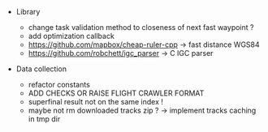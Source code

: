 * Library

    * change task validation method to closeness of next fast waypoint ?
    * add optimization callback
    * https://github.com/mapbox/cheap-ruler-cpp -> fast distance WGS84
    * https://github.com/robchett/igc_parser -> C IGC parser

* Data collection

    * refactor constants
    * ADD CHECKS OR RAISE FLIGHT CRAWLER FORMAT
    * superfinal result not on the same index !
    * maybe not rm downloaded tracks zip ? -> implement tracks caching in tmp dir